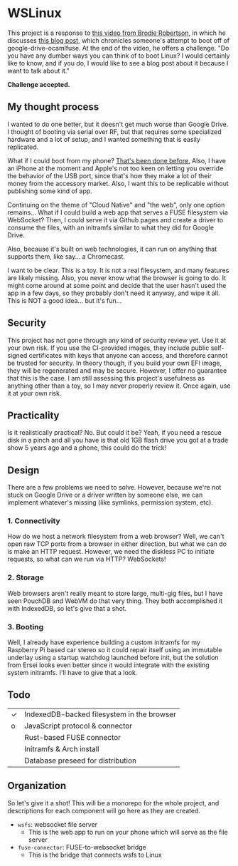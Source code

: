 # WSLinux

This project is a response to [this video from Brodie Robertson](https://www.youtube.com/watch?v=jhscJRB_fu4),
in which he discusses [this blog post](https://ersei.net/en/blog/fuse-root), which chronicles someone's attempt to boot
off of google-drive-ocamlfuse. At the end of the video, he offers a challenge. "Do you have any dumber ways you can
think of to boot Linux? I would certainly like to know, and if you do, I would like to see a blog post about it because
I want to talk about it."

**Challenge accepted.**


## My thought process

I wanted to do one better, but it doesn't get much worse than Google Drive. I thought of booting via serial over RF,
but that requires some specialized hardware and a lot of setup, and I wanted something that is easily replicated.

What if I could boot from my phone? [That's been done before.](https://play.google.com/store/apps/details?id=com.softwarebakery.drivedroid&hl=en_US)
Also, I have an iPhone at the moment and Apple's not too keen on letting you override the behavior of the USB port,
since that's how they make a lot of their money from the accessory market. Also, I want this to be replicable without
publishing some kind of app.

Continuing on the theme of "Cloud Native" and "the web", only one option remains... What if I could build a web app
that serves a FUSE filesystem via WebSocket? Then, I could serve it via Github pages and create a driver to consume the
files, with an initramfs similar to what they did for Google Drive.

Also, because it's built on web technologies, it can run on anything that supports them, like say... a Chromecast.

I want to be clear. This is a toy. It is not a real filesystem, and many features are likely missing. Also, you never
know what the browser is going to do. It might come around at some point and decide that the user hasn't used the app
in a few days, so they probably don't need it anyway, and wipe it all. This is NOT a good idea... but it's fun...


## Security

This project has not gone through any kind of security review yet. Use it at your own risk. If you use the CI-provided
images, they include public self-signed certificates with keys that anyone can access, and therefore cannot be trusted
for security. In theory though, if you build your own EFI image, they will be regenerated and may be secure. However,
I offer no guarantee that this is the case. I am still assessing this project's usefulness as anything other than a
toy, so I may never properly review it. Once again, use it at your own risk.


## Practicality

Is it realistically practical? No. But could it be? Yeah, if you need a rescue disk in a pinch and all you have is that
old 1GB flash drive you got at a trade show 5 years ago and a phone, this could do the trick!


## Design

There are a few problems we need to solve. However, because we're not stuck on Google Drive or a driver written by
someone else, we can implement whatever's missing (like symlinks, permission system, etc).

### 1. Connectivity

How do we host a network filesystem from a web browser? Well, we can't open raw TCP ports from a browser in either
direction, but what we can do is make an HTTP request. However, we need the diskless PC to initiate requests, so what
can we run via HTTP? WebSockets!

### 2. Storage

Web browsers aren't really meant to store large, multi-gig files, but I have seen PouchDB and WebVM do that very thing.
They both accomplished it with IndexedDB, so let's give that a shot.

### 3. Booting

Well, I already have experience building a custom initramfs for my Raspberry Pi based car stereo so it could repair
itself using an immutable underlay using a startup watchdog launched before init, but the solution from Ersei looks
even better since it would integrate with the existing system initramfs. I'll have to give that a look.


## Todo

| |                                            |
|-|--------------------------------------------|
|✓| IndexedDB-backed filesystem in the browser |
|o| JavaScript protocol & connector            |
| | Rust-based FUSE connector                  |
| | Initramfs & Arch install                   |
| | Database preseed for distribution          |


## Organization

So let's give it a shot! This will be a monorepo for the whole project, and descriptions for each component will go
here as they are created.

* `wsfs`: websocket file server
	* This is the web app to run on your phone which will serve as the file server
* `fuse-connector`: FUSE-to-websocket bridge
	* This is the bridge that connects wsfs to Linux
